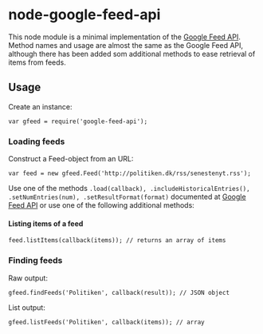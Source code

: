 node-google-feed-api
====================

This node module is a minimal implementation of the [Google Feed API](https://developers.google.com/feed/). Method names and usage are almost the same as the Google Feed API, although there has been added som additional methods to ease retrieval of items from feeds.

Usage
-----
Create an instance:

    var gfeed = require('google-feed-api');

### Loading feeds

Construct a Feed-object from an URL:

    var feed = new gfeed.Feed('http://politiken.dk/rss/senestenyt.rss');
    
Use one of the methods `.load(callback), .includeHistoricalEntries(), .setNumEntries(num), .setResultFormat(format)` documented at [Google Feed API](https://developers.google.com/feed/v1/reference#feed) or use one of the following additional methods:
    
#### Listing items of a feed

    feed.listItems(callback(items)); // returns an array of items
    
### Finding feeds

Raw output:

    gfeed.findFeeds('Politiken', callback(result)); // JSON object
    
List output:
    
    gfeed.listFeeds('Politiken', callback(items)); // array
    
